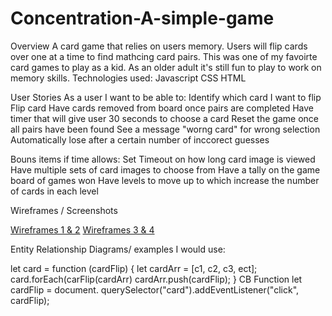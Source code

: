 # Concentration-A-simple-game
Overview
A card game that relies on users memory. Users will flip cards over one at a time to find mathcing card pairs. This was one of my favoirte card games to play as a kid. As an older adult it's still fun to play to work on memory skills.
Technologies used:
Javascript
CSS
HTML


User Stories
As a user I want to be able to:
Identify which card I want to flip
Flip card
Have cards removed from board once pairs are completed
Have timer that will give user 30 seconds to choose a card
Reset the game once all pairs have been found
See a message "worng card" for wrong selection
Automatically lose after a certain number of inccorect guesses

Bouns items if time allows:
Set Timeout on how long card image is viewed
Have multiple sets of card images to choose from
Have a tally on the game board of games won
Have levels to move up to which increase the number of cards in each level


Wireframes / Screenshots
 
[Wireframes 1 & 2](images/IMG_7421.jpeg)
[Wireframes 3 & 4](images/IMG_7422.jpeg)

Entity Relationship Diagrams/ examples I would use:

let card = function (cardFlip) {
  let cardArr = [c1, c2, c3, ect];
  card.forEach(carFlip(cardArr)
    cardArr.push(cardFlip);
  }
CB Function
let cardFlip = document. querySelector("card").addEventListener("click", cardFlip);


  
 

